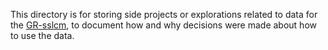 This directory is for storing side projects or explorations related to data for the [GR-sslcm](https://github.com/bstaton1/GR-sslcm), to document how and why decisions were made about how to use the data.  
